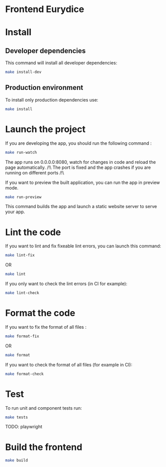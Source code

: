 # Frontend Eurydice

# Install

## Developer dependencies

This command will install all developer dependencies:

```bash
make install-dev 
```

## Production environment

To install only production dependencies use:

```bash
make install
```

# Launch the project

If you are developing the app, you should run the following command :

```bash
make run-watch
```

The app runs on 0.0.0.0:8080, watch for changes in code and reload the page automatically.
/!\ The port is fixed and the app crashes if you are running on different ports /!\

If you want to preview the built application, you can run the app in preview mode.

```bash
make run-preview
```

This command builds the app and launch a static website server to serve your app.

# Lint the code

If you want to lint and fix fixeable lint errors, you can launch this command:

```bash
make lint-fix
```

OR

```bash
make lint
```

If you only want to check the lint errors (in CI for example):

```bash
make lint-check
```

# Format the code

If you want to fix the format of all files :

```bash
make format-fix
```

OR

```bash
make format
```

If you want to check the format of all files (for example in CI):

```bash
make format-check
```

# Test

To run unit and component tests run:

```bash
make tests
```

TODO: playwright

# Build the frontend

```bash
make build
```
